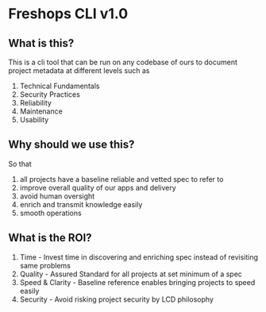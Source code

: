 # Freshops CLI v1.0

## What is this? 

This is a cli tool that can be run on any codebase of ours to document project metadata at different levels such as 

1. Technical Fundamentals
2. Security Practices 
3. Reliability
4. Maintenance
5. Usability 

## Why should we use this? 

So that

1. all projects have a baseline reliable and vetted spec to refer to 
2. improve overall quality of our apps and delivery
3. avoid human oversight 
4. enrich and transmit knowledge easily 
5. smooth operations

## What is the ROI? 

1. Time - Invest time in discovering and enriching spec instead of revisiting same problems
2. Quality - Assured Standard for all projects at set minimum of a spec
3. Speed & Clarity - Baseline reference enables bringing projects to speed easily
4. Security - Avoid risking project security by LCD philosophy 